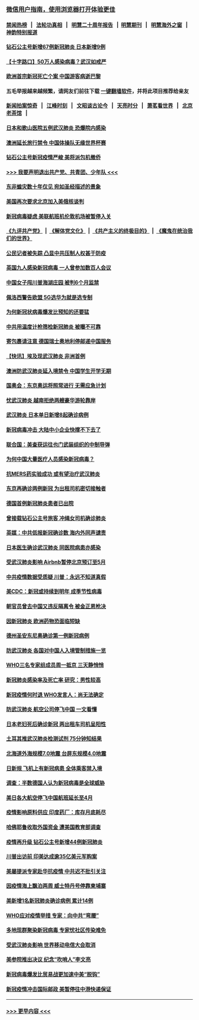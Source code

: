 ### [微信用户指南，使用浏览器打开体验更佳](https://github.com/gfw-breaker/banned-news1/blob/master/indexes/wechat-guide.md?t=0)
#### [禁闻热榜](热点新闻.md?t=0)  &nbsp;&nbsp;|&nbsp;&nbsp; [法轮功真相](https://github.com/gfw-breaker/truth/blob/master/README.md?t=0) &nbsp;&nbsp;|&nbsp;&nbsp; [明慧二十周年报告](https://github.com/gfw-breaker/mh-reports/blob/master/README.md?t=0) &nbsp;&nbsp;|&nbsp;&nbsp;[明慧期刊](https://github.com/gfw-breaker/mh-qikan) &nbsp;&nbsp;|&nbsp;&nbsp; [明慧海外之窗](https://github.com/gfw-breaker/mh-news/blob/master/README.md?t=0) &nbsp;&nbsp;|&nbsp;&nbsp; [神韵特别报道](https://github.com/gfw-breaker/mh-news/blob/master/shenyun.md?t=0)
#### [钻石公主号新增67例新冠肺炎 日本新增9例](../pages/nsc418/n11871311.md?t=02160055) 
#### [【十字路口】50万人感染病毒？武汉如戒严](../pages/nsc418/n11870405.md?t=02160055) 
#### [欧洲首宗新冠死亡个案 中国游客病逝巴黎](../pages/nsc418/n11871247.md?t=02160055) 
#### 五毛举报越来越频繁，请网友们前往下载 [一键翻墙软件](https://github.com/gfw-breaker/ssr-accounts)，并将此项目推荐给亲友
#### [新闻拍案惊奇](https://github.com/gfw-breaker/banned-news1/blob/master/pages/link4.md) &nbsp;&nbsp;|&nbsp;&nbsp; [江峰时刻](https://github.com/gfw-breaker/banned-news1/blob/master/pages/link4.md) &nbsp;&nbsp;|&nbsp;&nbsp; [文昭谈古论今](https://github.com/gfw-breaker/banned-news1/blob/master/pages/link4.md) &nbsp;&nbsp;|&nbsp;&nbsp; [天亮时分](https://github.com/gfw-breaker/banned-news1/blob/master/pages/link4.md) &nbsp;&nbsp;|&nbsp;&nbsp; [萧茗看世界](https://github.com/gfw-breaker/banned-news1/blob/master/pages/link4.md) &nbsp;&nbsp;|&nbsp;&nbsp; [北京老茶馆](https://github.com/gfw-breaker/banned-news1/blob/master/pages/link4.md) &nbsp;&nbsp;|&nbsp;&nbsp; 
#### [日本和歌山医院五例武汉肺炎 恐爆院内感染](../pages/nsc418/n11871128.md?t=02160055) 
#### [澳洲延长旅行禁令 中国体操队无缘世界杯赛](../pages/nsc418/n11870446.md?t=02160055) 
#### [钻石公主号新冠疫情严峻 美将派包机撤侨](../pages/nsc418/n11870505.md?t=02160055) 
#### [>>> 我要声明退出共产党、共青团、少年队 <<<](https://github.com/begood0513/goodnews/blob/master/quit/letter.md) 
#### [东非蝗灾数十年仅见 宛如圣经描述的景象](../pages/nsc418/n11870398.md?t=02160055) 
#### [美国再次要求北京加入美俄核谈判](../pages/nsc418/n11870138.md?t=02160055) 
#### [新冠病毒疑虑 美联航班机伦敦机场被暂停入关](../pages/nsc418/n11870015.md?t=02160055) 
#### [《九评共产党》](https://github.com/begood0513/9ping.md/blob/master/README.md) &nbsp;|&nbsp; [《解体党文化》](../../../../jtdwh.md/blob/master/README.md)  &nbsp;|&nbsp; [《共产主义的终极目的》](../../../../gczydzjmd.md/blob/master/README.md) &nbsp;|&nbsp; [《魔鬼在统治我们的世界》](../../../../mgztzwmdsj.md/blob/master/README.md) 
#### [公民记者被失踪 凸显中共压制人权甚于防疫](../pages/nsc418/n11870042.md?t=02160055) 
#### [英国九人感染新冠病毒 一人曾参加数百人会议](../pages/nsc418/n11869987.md?t=02160055) 
#### [中国女子闯川普海湖庄园 被判6个月监禁](../pages/nsc418/n11869919.md?t=02160055) 
#### [佩洛西警告欧盟 5G选华为就是选专制](../pages/nsc418/n11869898.md?t=02160055) 
#### [为何新冠状病毒爆发比预知的还要猛](../pages/nsc418/n11869828.md?t=02160055) 
#### [中共用温度计枪筛检新冠肺炎 被曝不可靠](../pages/nsc418/n11869707.md?t=02160055) 
#### [寄包裹请注意 德国瑞士奥地利停邮递中国服务](../pages/nsc418/n11869727.md?t=02160055) 
#### [【快讯】埃及现武汉肺炎 非洲首例](../pages/nsc418/n11869766.md?t=02160055) 
#### [澳洲防武汉肺炎延入境禁令 中国学生开学无期](../pages/nsc418/n11869546.md?t=02160055) 
#### [国奥会：东京奥运将照常进行 无需应急计划](../pages/nsc418/n11869422.md?t=02160055) 
#### [忧武汉肺炎 越南拒绝两艘豪华游轮靠岸](../pages/nsc418/n11867444.md?t=02160055) 
#### [武汉肺炎 日本单日新增8起确诊病例](../pages/nsc418/n11869272.md?t=02160055) 
#### [新冠病毒冲击 大陆中小企业快撑不下去了](../pages/nsc418/n11869259.md?t=02160055) 
#### [联合国：美查获运往也门武装组织的中制导弹](../pages/nsc418/n11868677.md?t=02160055) 
#### [为何中国大量医疗人员感染新冠病毒？](../pages/nsc418/n11869001.md?t=02160055) 
#### [抗MERS药实验成功 或有望治疗武汉肺炎](../pages/nsc418/n11868912.md?t=02160055) 
#### [东京再确诊两例新冠 为出租司机密切接触者](../pages/nsc418/n11868770.md?t=02160055) 
#### [德国首例新冠肺炎患者已出院](../pages/nsc418/n11868714.md?t=02160055) 
#### [曾接载钻石公主号旅客 冲绳女司机确诊肺炎](../pages/nsc418/n11868610.md?t=02160055) 
#### [英媒：中共低报新冠确诊数 海内外同声谴责](../pages/nsc418/n11867421.md?t=02160055) 
#### [日本医生确诊武汉肺炎 同医院病患亦感染](../pages/nsc418/n11867779.md?t=02160055) 
#### [受武汉肺炎影响 Airbnb暂停北京预订至5月](../pages/nsc418/n11867428.md?t=02160055) 
#### [中共疫情数据受质疑 川普：永远不知道真假](../pages/nsc418/n11867195.md?t=02160055) 
#### [美CDC：新冠或持续到明年 成季节性病毒](../pages/nsc418/n11867279.md?t=02160055) 
#### [朝官员曾去中国又违反隔离令 被金正恩枪决](../pages/nsc418/n11867087.md?t=02160055) 
#### [因新冠肺炎 欧洲药物恐面临短缺](../pages/nsc418/n11867036.md?t=02160055) 
#### [德州圣安东尼奥确诊第一例新冠病例](../pages/nsc418/n11867194.md?t=02160055) 
#### [防武汉肺炎 各国对中国人入境管制措施一览](../pages/nsc418/n11838726.md?t=02160055) 
#### [WHO三名专家组成员周一抵京 三天静悄悄](../pages/nsc418/n11866947.md?t=02160055) 
#### [新冠肺炎感染率及死亡率 研究：男性较高](../pages/nsc418/n11866956.md?t=02160055) 
#### [新冠疫情何时退 WHO发言人：尚无法确定](../pages/nsc418/n11866864.md?t=02160055) 
#### [防武汉肺炎 航空公司停飞中国 一文看懂](../pages/nsc418/n11866800.md?t=02160055) 
#### [日本老妇死后确诊新冠 两出租车司机呈阳性](../pages/nsc418/n11866755.md?t=02160055) 
#### [土耳其推武汉肺炎检测试剂 75分钟知结果](../pages/nsc418/n11866520.md?t=02160055) 
#### [北海道外海规模7.0地震 台屏东规模4.0地震](../pages/nsc418/n11866262.md?t=02160055) 
#### [日新规 飞机上有新冠病患 全体乘客禁入境](../pages/nsc418/n11866233.md?t=02160055) 
#### [调查：半数德国人认为新冠病毒是全球威胁](../pages/nsc418/n11866687.md?t=02160055) 
#### [美日各大航空停飞中国航班延长至4月](../pages/nsc418/n11865980.md?t=02160055) 
#### [疫情影响原料供应 印度药厂：库存月底耗尽](../pages/nsc418/n11865151.md?t=02160055) 
#### [哈佛耶鲁收取外国资金 遭美国教育部调查](../pages/nsc418/n11864950.md?t=02160055) 
#### [疫情再升级 钻石公主号新增44例新冠肺炎](../pages/nsc418/n11865033.md?t=02160055) 
#### [川普出访前 印美达成逾35亿美元军购案](../pages/nsc418/n11865444.md?t=02160055) 
#### [美屡提派专家赴华抗疫情 中共迟不批引关注](../pages/nsc418/n11864719.md?t=02160055) 
#### [因疫情海上飘泊两周 威士特丹号停靠柬埔寨](../pages/nsc418/n11865007.md?t=02160055) 
#### [美新增1名新冠肺炎确诊病例 累计14例](../pages/nsc418/n11864893.md?t=02160055) 
#### [WHO应对疫情举措 专家：向中共“弯腰”](../pages/nsc418/n11864727.md?t=02160055) 
#### [多地现群聚染新冠病毒 专家忧社区传染难免](../pages/nsc418/n11864715.md?t=02160055) 
#### [受武汉肺炎影响 世界移动电信大会取消](../pages/nsc418/n11864629.md?t=02160055) 
#### [美参院推出决议 纪念“吹哨人”李文亮](../pages/nsc418/n11863852.md?t=02160055) 
#### [新冠病毒爆发比贸易战更加速中美“脱钩”](../pages/nsc418/n11864470.md?t=02160055) 
#### [新冠疫情冲击国际邮政 美暂停往中港快递保证](../pages/nsc418/n11864207.md?t=02160055) 

----
#### [ >>> 更早内容 <<< ](../indexes/nsc418-earlier.md)
